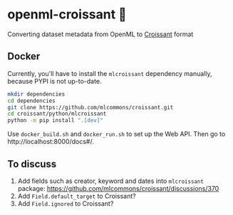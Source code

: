 # openml-croissant 🥐
Converting dataset metadata from OpenML to [Croissant](https://github.com/mlcommons/croissant) format

## Docker

Currently, you'll have to install the `mlcroissant` dependency manually, because PYPI is not
up-to-date.

```bash
mkdir dependencies
cd dependencies
git clone https://github.com/mlcommons/croissant.git
cd croissant/python/mlcroissant
python -m pip install ".[dev]"
```


Use `docker_build.sh` and `docker_run.sh` to set up the Web API.
Then go to http://localhost:8000/docs#/.



## To discuss
1. Add fields such as creator, keyword and dates into `mlcroissant` package: https://github.com/mlcommons/croissant/discussions/370
2. Add `Field.default_target` to Croissant?
3. Add `Field.ignored` to Croissant?
